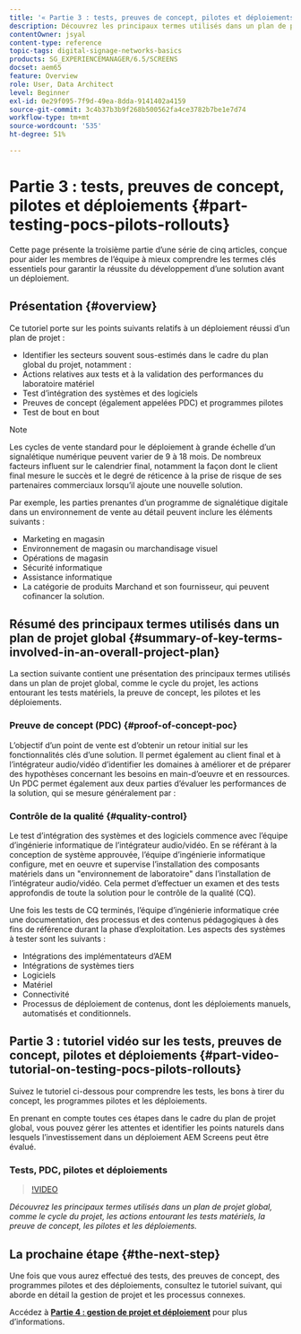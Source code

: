 ```yaml
---
title: '« Partie 3 : tests, preuves de concept, pilotes et déploiements »'
description: Découvrez les principaux termes utilisés dans un plan de projet global, comme le cycle du projet, les actions entourant les tests matériels, la preuve de concept, les pilotes et les déploiements.
contentOwner: jsyal
content-type: reference
topic-tags: digital-signage-networks-basics
products: SG_EXPERIENCEMANAGER/6.5/SCREENS
docset: aem65
feature: Overview
role: User, Data Architect
level: Beginner
exl-id: 0e29f095-7f9d-49ea-8dda-9141402a4159
source-git-commit: 3c4b37b3b9f268b500562fa4ce3782b7be1e7d74
workflow-type: tm+mt
source-wordcount: '535'
ht-degree: 51%

---
```


# Partie 3 : tests, preuves de concept, pilotes et déploiements {#part-testing-pocs-pilots-rollouts}

Cette page présente la troisième partie d’une série de cinq articles, conçue pour aider les membres de l’équipe à mieux comprendre les termes clés essentiels pour garantir la réussite du développement d’une solution avant un déploiement.

## Présentation {#overview}

Ce tutoriel porte sur les points suivants relatifs à un déploiement réussi d’un plan de projet :

* Identifier les secteurs souvent sous-estimés dans le cadre du plan global du projet, notamment :
* Actions relatives aux tests et à la validation des performances du laboratoire matériel
* Test d’intégration des systèmes et des logiciels
* Preuves de concept (également appelées PDC) et programmes pilotes
* Test de bout en bout

>[!NOTE]
>
>Les cycles de vente standard pour le déploiement à grande échelle d’un signalétique numérique peuvent varier de 9 à 18 mois. De nombreux facteurs influent sur le calendrier final, notamment la façon dont le client final mesure le succès et le degré de réticence à la prise de risque de ses partenaires commerciaux lorsqu’il ajoute une nouvelle solution.

Par exemple, les parties prenantes d’un programme de signalétique digitale dans un environnement de vente au détail peuvent inclure les éléments suivants :

* Marketing en magasin
* Environnement de magasin ou marchandisage visuel
* Opérations de magasin
* Sécurité informatique
* Assistance informatique
* La catégorie de produits Marchand et son fournisseur, qui peuvent cofinancer la solution.

## Résumé des principaux termes utilisés dans un plan de projet global {#summary-of-key-terms-involved-in-an-overall-project-plan}

La section suivante contient une présentation des principaux termes utilisés dans un plan de projet global, comme le cycle du projet, les actions entourant les tests matériels, la preuve de concept, les pilotes et les déploiements.

### Preuve de concept (PDC) {#proof-of-concept-poc}

L’objectif d’un point de vente est d’obtenir un retour initial sur les fonctionnalités clés d’une solution. Il permet également au client final et à l’intégrateur audio/vidéo d’identifier les domaines à améliorer et de préparer des hypothèses concernant les besoins en main-d’oeuvre et en ressources. Un PDC permet également aux deux parties d’évaluer les performances de la solution, qui se mesure généralement par :

### Contrôle de la qualité {#quality-control}

Le test d’intégration des systèmes et des logiciels commence avec l’équipe d’ingénierie informatique de l’intégrateur audio/vidéo. En se référant à la conception de système approuvée, l’équipe d’ingénierie informatique configure, met en oeuvre et supervise l’installation des composants matériels dans un &quot;environnement de laboratoire&quot; dans l’installation de l’intégrateur audio/vidéo. Cela permet d’effectuer un examen et des tests approfondis de toute la solution pour le contrôle de la qualité (CQ).

Une fois les tests de CQ terminés, l’équipe d’ingénierie informatique crée une documentation, des processus et des contenus pédagogiques à des fins de référence durant la phase d’exploitation. Les aspects des systèmes à tester sont les suivants :

* Intégrations des implémentateurs d’AEM
* Intégrations de systèmes tiers
* Logiciels
* Matériel
* Connectivité
* Processus de déploiement de contenus, dont les déploiements manuels, automatisés et conditionnels.

## Partie 3 : tutoriel vidéo sur les tests, preuves de concept, pilotes et déploiements {#part-video-tutorial-on-testing-pocs-pilots-rollouts}

Suivez le tutoriel ci-dessous pour comprendre les tests, les bons à tirer du concept, les programmes pilotes et les déploiements.

En prenant en compte toutes ces étapes dans le cadre du plan de projet global, vous pouvez gérer les attentes et identifier les points naturels dans lesquels l’investissement dans un déploiement AEM Screens peut être évalué.

### Tests, PDC, pilotes et déploiements

>[!VIDEO](https://video.tv.adobe.com/v/28405)

*Découvrez les principaux termes utilisés dans un plan de projet global, comme le cycle du projet, les actions entourant les tests matériels, la preuve de concept, les pilotes et les déploiements.*

## La prochaine étape {#the-next-step}

Une fois que vous aurez effectué des tests, des preuves de concept, des programmes pilotes et des déploiements, consultez le tutoriel suivant, qui aborde en détail la gestion de projet et les processus connexes.

Accédez à **[Partie 4 : gestion de projet et déploiement](project-management-and-deployment.md)** pour plus d’informations.

